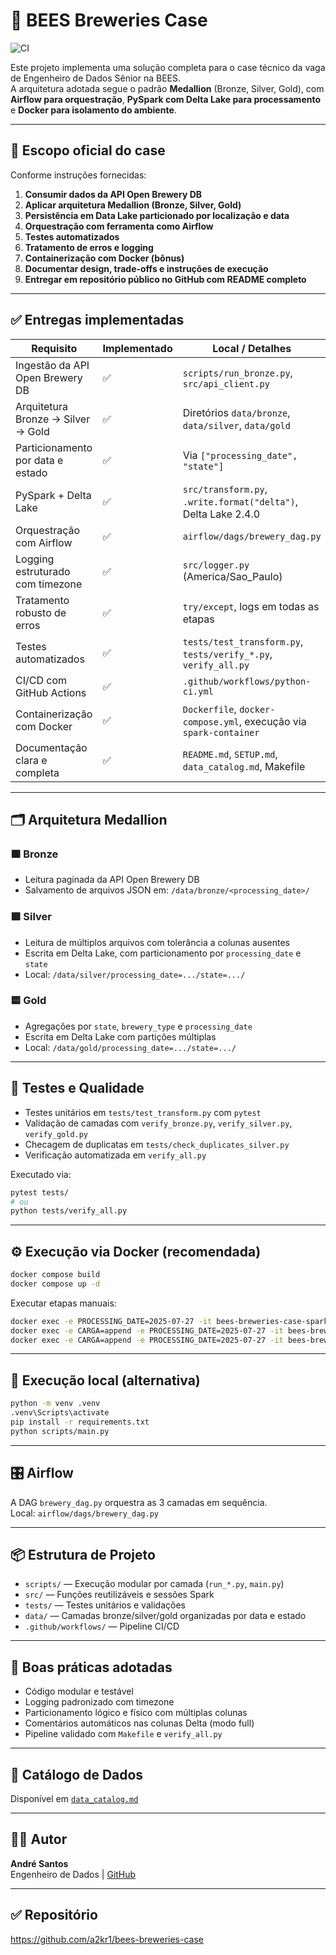 # 🍺 BEES Breweries Case

![CI](https://github.com/a2kr1/bees-breweries-case/actions/workflows/python-ci.yml/badge.svg)

Este projeto implementa uma solução completa para o case técnico da vaga de Engenheiro de Dados Sênior na BEES.  
A arquitetura adotada segue o padrão **Medallion** (Bronze, Silver, Gold), com **Airflow para orquestração**, **PySpark com Delta Lake para processamento** e **Docker para isolamento do ambiente**.

---

## 📄 Escopo oficial do case

Conforme instruções fornecidas:

1. **Consumir dados da API Open Brewery DB**  
2. **Aplicar arquitetura Medallion (Bronze, Silver, Gold)**  
3. **Persistência em Data Lake particionado por localização e data**  
4. **Orquestração com ferramenta como Airflow**  
5. **Testes automatizados**  
6. **Tratamento de erros e logging**  
7. **Containerização com Docker (bônus)**  
8. **Documentar design, trade-offs e instruções de execução**  
9. **Entregar em repositório público no GitHub com README completo**

---

## ✅ Entregas implementadas

| Requisito                           | Implementado | Local / Detalhes                                                   |
|------------------------------------|--------------|----------------------------------------------------------------------|
| Ingestão da API Open Brewery DB    | ✅           | `scripts/run_bronze.py`, `src/api_client.py`                        |
| Arquitetura Bronze → Silver → Gold| ✅           | Diretórios `data/bronze`, `data/silver`, `data/gold`                |
| Particionamento por data e estado  | ✅           | Via `["processing_date", "state"]`                                  |
| PySpark + Delta Lake               | ✅           | `src/transform.py`, `.write.format("delta")`, Delta Lake 2.4.0      |
| Orquestração com Airflow           | ✅           | `airflow/dags/brewery_dag.py`                                       |
| Logging estruturado com timezone   | ✅           | `src/logger.py` (America/Sao_Paulo)                                 |
| Tratamento robusto de erros        | ✅           | `try/except`, logs em todas as etapas                               |
| Testes automatizados               | ✅           | `tests/test_transform.py`, `tests/verify_*.py`, `verify_all.py`     |
| CI/CD com GitHub Actions           | ✅           | `.github/workflows/python-ci.yml`                                   |
| Containerização com Docker         | ✅           | `Dockerfile`, `docker-compose.yml`, execução via `spark-container`  |
| Documentação clara e completa      | ✅           | `README.md`, `SETUP.md`, `data_catalog.md`, Makefile                |

---

## 🗂️ Arquitetura Medallion

### 🟫 Bronze
- Leitura paginada da API Open Brewery DB
- Salvamento de arquivos JSON em: `/data/bronze/<processing_date>/`

### 🟪 Silver
- Leitura de múltiplos arquivos com tolerância a colunas ausentes
- Escrita em Delta Lake, com particionamento por `processing_date` e `state`
- Local: `/data/silver/processing_date=.../state=.../`

### 🟨 Gold
- Agregações por `state`, `brewery_type` e `processing_date`
- Escrita em Delta Lake com partições múltiplas
- Local: `/data/gold/processing_date=.../state=.../`

---

## 🧪 Testes e Qualidade

- Testes unitários em `tests/test_transform.py` com `pytest`
- Validação de camadas com `verify_bronze.py`, `verify_silver.py`, `verify_gold.py`
- Checagem de duplicatas em `tests/check_duplicates_silver.py`
- Verificação automatizada em `verify_all.py`

Executado via:

```bash
pytest tests/
# ou
python tests/verify_all.py
```

---

## ⚙️ Execução via Docker (recomendada)

```bash
docker compose build
docker compose up -d
```

Executar etapas manuais:

```bash
docker exec -e PROCESSING_DATE=2025-07-27 -it bees-breweries-case-spark-container-1 python3 /home/project/scripts/run_bronze.py
docker exec -e CARGA=append -e PROCESSING_DATE=2025-07-27 -it bees-breweries-case-spark-container-1 python3 /home/project/scripts/run_silver.py
docker exec -e CARGA=append -e PROCESSING_DATE=2025-07-27 -it bees-breweries-case-spark-container-1 python3 /home/project/scripts/run_gold.py
```

---

## 🧵 Execução local (alternativa)

```bash
python -m venv .venv
.venv\Scripts\activate
pip install -r requirements.txt
python scripts/main.py
```

---

## 🎛️ Airflow

A DAG `brewery_dag.py` orquestra as 3 camadas em sequência.  
Local: `airflow/dags/brewery_dag.py`

---

## 📦 Estrutura de Projeto

- `scripts/` — Execução modular por camada (`run_*.py`, `main.py`)
- `src/` — Funções reutilizáveis e sessões Spark
- `tests/` — Testes unitários e validações
- `data/` — Camadas bronze/silver/gold organizadas por data e estado
- `.github/workflows/` — Pipeline CI/CD

---

## 🧠 Boas práticas adotadas

- Código modular e testável
- Logging padronizado com timezone
- Particionamento lógico e físico com múltiplas colunas
- Comentários automáticos nas colunas Delta (modo full)
- Pipeline validado com `Makefile` e `verify_all.py`

---

## 🧾 Catálogo de Dados

Disponível em [`data_catalog.md`](./data_catalog.md)

---

## 👨‍💻 Autor

**André Santos**  
Engenheiro de Dados | [GitHub](https://github.com/a2kr1)

---

## ✅ Repositório

https://github.com/a2kr1/bees-breweries-case
